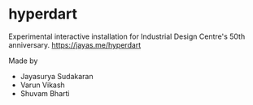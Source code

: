 # hyperdart

Experimental interactive installation for Industrial Design Centre's 50th anniversary.
https://jayas.me/hyperdart

Made by
- Jayasurya Sudakaran
- Varun Vikash
- Shuvam Bharti

